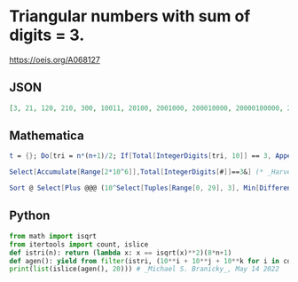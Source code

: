 # Triangular numbers with sum of digits \= 3\.
https://oeis.org/A068127
## JSON
```JSON
[3, 21, 120, 210, 300, 10011, 20100, 2001000, 200010000, 20000100000, 2000001000000, 200000010000000, 20000000100000000, 2000000001000000000, 200000000010000000000, 20000000000100000000000, 2000000000001000000000000, 200000000000010000000000000, 20000000000000100000000000000]
```
## Mathematica
```Mathematica
t = {}; Do[tri = n*(n+1)/2; If[Total[IntegerDigits[tri, 10]] == 3, AppendTo[t, tri]], {n, 1000000}]; t (* _T. D. Noe_, Jun 05 2012 *)
```
```Mathematica
Select[Accumulate[Range[2*10^6]],Total[IntegerDigits[#]]==3&] (* _Harvey P. Dale_, Jun 22 2021 *)
```
```Mathematica
Sort @ Select[Plus @@@ (10^Select[Tuples[Range[0, 29], 3], Min[Differences[#]] >= 0 &]), IntegerQ[Sqrt[8*# + 1]] &] (* _Amiram Eldar_, May 19 2022 *)
```
## Python
```Python
from math import isqrt
from itertools import count, islice
def istri(n): return (lambda x: x == isqrt(x)**2)(8*n+1)
def agen(): yield from filter(istri, (10**i + 10**j + 10**k for i in count(0) for j in range(i+1) for k in range(j+1)))
print(list(islice(agen(), 20))) # _Michael S. Branicky_, May 14 2022
```

